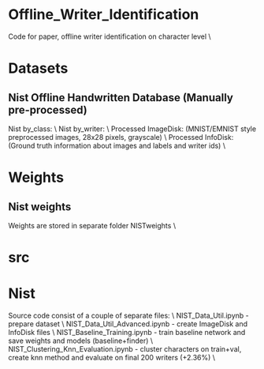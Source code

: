 # Offline_Writer_Identification
Code for paper, offline writer identification on character level \\

# Datasets
## Nist Offline Handwritten Database (Manually pre-processed)
Nist by_class: \\
Nist by_writer: \\
Processed ImageDisk: (MNIST/EMNIST style preprocessed images, 28x28 pixels, grayscale) \\
Processed InfoDisk: (Ground truth information about images and labels and writer ids) \\

# Weights
## Nist weights
Weights are stored in separate folder NISTweights \\

# src
# Nist
Source code consist of a couple of separate files: \\
NIST_Data_Util.ipynb              - prepare dataset \\
NIST_Data_Util_Advanced.ipynb     - create ImageDisk and InfoDisk files \\
NIST_Baseline_Training.ipynb      - train baseline network and save weights and models (baseline+finder) \\
NIST_Clustering_Knn_Evaluation.ipynb  - cluster characters on train+val, create knn method and evaluate on final 200 writers (+2.36%) \\

